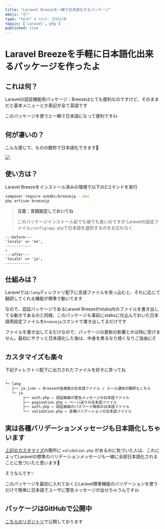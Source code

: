 ```yaml
---
title: "Laravel Breezeを一瞬で日本語化するパッケージ"
emoji: "📦"
type: "tech" # tech: 技術記事
topics: ['Laravel','php']
published: true
---
```

# Laravel Breezeを手軽に日本語化出来るパッケージを作ったよ
## これは何？
Laravelの認証機能用パッケージ：Breezeはとても便利なのですけど、そのままだと基本メニューとか表記が全て英語です

このパッケージを使うと一瞬で日本語になって便利です👍

## 何が凄いの？
こんな感じで、ものの数秒で日本語化できます💪

![](https://storage.googleapis.com/zenn-user-upload/87b1bb61b90f-20221028.gif)

## 使い方は？
Laravel Breezeをインストール済みの環境で以下の2コマンドを実行

```bash
composer require askdkc/breezejp --dev
php artisan breezejp
```

> **注意：言語設定しておいてね**
> 
> このパッケージインストール前でも後でも良いのですが
> Laravelの設定ファイル`/config/app.php`で日本語を選択するのをお忘れなく

```vim
---before---
'locale' => 'en',
------------
↓
---after---
'locale' => 'ja',
-----------
```

## 仕組みは？
Laravelでは`/lang`ディレクトリ配下に言語ファイルを突っ込むと、それに応じて翻訳してくれる機能が標準で動いてます

なので、認証パッケージであるLaravel Breezeがstubs内のファイルを書き出してる動きであるのと同様、このパッケージも事前にstabsに仕込んでおいた日本語用設定ファイルを`breezejp`コマンドで書き出してるだけです

ファイルを書き出してるだけなので、パッケージの更新の影響とかは特に受けません。最初にサクッと日本語化した後は、中身を煮るなり焼くなりご自由に✌️

## カスタマイズも楽々

下記ディレクトリ配下に出力されたファイルを好きに弄ってね

```bash
.
└─ lang
   ├── ja.json ← Breezeの各画面の日本語ファイル / メール通知の翻訳もこちら
   └─ ja
        ├── auth.php ← 認証画面の警告メッセージの日本語ファイル
        ├── pagination.php ← ページ送りの日本語ファイル
        ├── auth.php ← 認証画面のパスワード関係の日本語ファイル
        └── validation.php ← 各種バリデーションの日本語ファイル
```

## 実は各種バリデーションメッセージも日本語化しちゃいます
[上記のカスタマイズ](#カスタマイズも楽)の箇所に `validation.php` があるのに気づいた人は、これによってLaravelの標準のバリデーションメッセージも一緒に全部日本語化されることに気づいたと思います👀

そうなんです✨

このパッケージを最初に入れておくとLaravel標準機能のバリデーションを使うだけで簡単に日本語でユーザに警告メッセージが出せちゃうんです👍

## パッケージはGitHubで公開中

[こちらのリポジトリ](https://github.com/askdkc/breezejp)で公開しております
